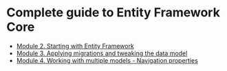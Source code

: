# Complete guide to Entity Framework Core

* [Module 2. Starting with Entity Framework](Module_02.md)
* [Module 3. Applying migrations and tweaking the data model](Module_03.md)
* [Module 4. Working with multiple models - Navigation properties](Module_04.md)
